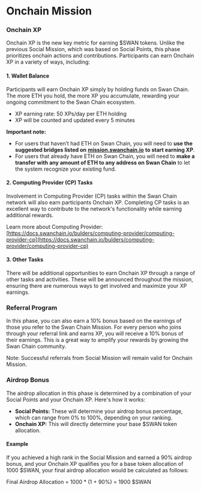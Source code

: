 # Onchain Mission

### Onchain XP

Onchain XP is the new key metric for earning $SWAN tokens. Unlike the previous Social Mission, which was based on Social Points, this phase prioritizes onchain actions and contributions. Participants can earn Onchain XP in a variety of ways, including:

#### 1. Wallet Balance

Participants will earn Onchain XP simply by holding funds on Swan Chain. The more ETH you hold, the more XP you accumulate, rewarding your ongoing commitment to the Swan Chain ecosystem.

* XP earning rate: 50 XPs/day per ETH holding
* XP will be counted and updated every 5 minutes

**Important note:**

* For users that haven’t had ETH on Swan Chain, you will need to **use the suggested bridges listed on** [**mission.swanchain.io**](https://mission.swanchain.io/) **to start earning XP**.
* For users that already have ETH on Swan Chain, you will need to **make a** **transfer with any amount of ETH to any address on Swan Chain** to let the system recognize your existing fund.

#### 2. Computing Provider (CP) Tasks

Involvement in Computing Provider (CP) tasks within the Swan Chain network will also earn participants Onchain XP. Completing CP tasks is an excellent way to contribute to the network's functionality while earning additional rewards.

Learn more about Computing Provider: [https://docs.swanchain.io/bulders/computing-provider/computing-provider-cp](https://docs.swanchain.io/bulders/computing-provider/computing-provider-cp)

#### 3. Other Tasks

There will be additional opportunities to earn Onchain XP through a range of other tasks and activities. These will be announced throughout the mission, ensuring there are numerous ways to get involved and maximize your XP earnings.

### Referral Program

In this phase, you can also earn a 10% bonus based on the earnings of those you refer to the Swan Chain Mission. For every person who joins through your referral link and earns XP, you will receive a 10% bonus of their earnings. This is a great way to amplify your rewards by growing the Swan Chain community.

Note: Successful referrals from Social Mission will remain valid for Onchain Mission.

### Airdrop Bonus

The airdrop allocation in this phase is determined by a combination of your Social Points and your Onchain XP. Here's how it works:

* **Social Points:** These will determine your airdrop bonus percentage, which can range from 0% to 100%, depending on your ranking.
* **Onchain XP:** This will directly determine your base $SWAN token allocation.

#### Example

If you achieved a high rank in the Social Mission and earned a 90% airdrop bonus, and your Onchain XP qualifies you for a base token allocation of 1000 $SWAN, your final airdrop allocation would be calculated as follows:

Final Airdrop Allocation = 1000 \* (1 + 90%) = 1900 $SWAN
